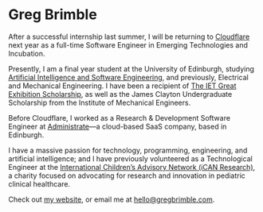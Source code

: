 # Greg Brimble

After a successful internship last summer, I will be returning to [Cloudflare](https://www.cloudflare.com/) next year as a full-time Software Engineer in Emerging Technologies and Incubation.

Presently, I am a final year student at the University of Edinburgh, studying [Artificial Intelligence and Software Engineering](http://www.drps.ed.ac.uk/17-18/dpt/utaisen.htm), and previously, Electrical and Mechanical Engineering. I have been a recipient of [The IET Great Exhibition Scholarship](https://conferences.theiet.org/achievement/scholarships/diamond/1851.cfm), as well as the James Clayton Undergraduate Scholarship from the Institute of Mechanical Engineers.

Before Cloudflare, I worked as a Research & Development Software Engineer at [Administrate](https://www.getadministrate.com/about/our-team/)—a cloud-based SaaS company, based in Edinburgh.

I have a massive passion for technology, programming, engineering, and artificial intelligence; and I have previously volunteered as a Technological Engineer at the [International Children’s Advisory Network (iCAN Research)](https://www.icanresearch.com/), a charity focused on advocating for research and innovation in pediatric clinical healthcare.

Check out [my website](https://gregbrimble.com/), or email me at hello@gregbrimble.com.
